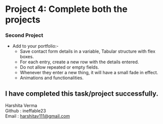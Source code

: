 # Project 4: Complete both the projects

### **Second Project**
- Add to your portfolio:-
  * Save contact form details in a variable, Tabular structure with flex boxes.
  * For each entry, create a new row with the details entered.
  * Do not allow repeated or empty fields.
  * Whenever they enter a new thing, it will have a small fade in effect.
  * Animations and functionalities.

## I have completed this task/project successfully.


  Harshita Verma <br>
  Github : ineffable23 <br>
  Email : harshitav111@gmail.com
